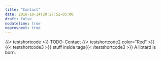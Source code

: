 ```yaml
---
title: "Contact"
date: 2018-10-14T20:27:52-05:00
draft: false
nodateline: true
noprevnext: true
---
```

{{< testshortcode >}}
TODO: Contact
{{< testshortcode2 color="Red" >}}
{{< testshortcode3 >}} stuff inside tags{{< /testshortcode3 >}}
A libtard is born.